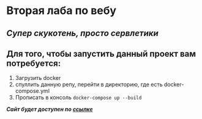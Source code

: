 # __Вторая лаба по вебу__ 

## ***Супер скукотень, просто сервлетики***

## Для того, чтобы запустить данный проект вам потребуется: 
1. Загрузить docker
2. спуллить данную репу, перейти в директорию, где есть docker-compose.yml
3. Прописать в консоль ```docker-compose up --build```

***Сайт будет доступен по [ссылке](http://localhost/)***

